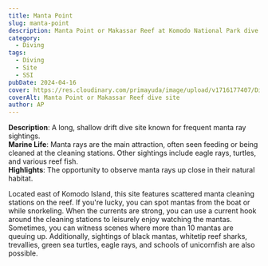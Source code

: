 ```yaml
---
title: Manta Point
slug: manta-point
description: Manta Point or Makassar Reef at Komodo National Park dive sites.
category:
  - Diving
tags:
  - Diving
  - Site
  - SSI
pubDate: 2024-04-16
cover: https://res.cloudinary.com/primayuda/image/upload/v1716177407/Divers%20Paradise%20Komodo/manta_yxnamo.webp
coverAlt: Manta Point or Makassar Reef dive site
author: AP
---
```



**Description**: A long, shallow drift dive site known for frequent manta ray sightings.  
**Marine Life**: Manta rays are the main attraction, often seen feeding or being cleaned at the cleaning stations. Other sightings include eagle rays, turtles, and various reef fish.  
**Highlights**: The opportunity to observe manta rays up close in their natural habitat.  

Located east of Komodo Island, this site features scattered manta cleaning stations on the reef. If you're lucky, you can spot mantas from the boat or while snorkeling. When the currents are strong, you can use a current hook around the cleaning stations to leisurely enjoy watching the mantas. Sometimes, you can witness scenes where more than 10 mantas are queuing up. Additionally, sightings of black mantas, whitetip reef sharks, trevallies, green sea turtles, eagle rays, and schools of unicornfish are also possible.











